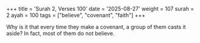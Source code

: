 +++
title = 'Surah 2, Verses 100'
date = '2025-08-27'
weight = 107
surah = 2
ayah = 100
tags = ["believe", "covenant", "faith"]
+++

Why is it that every time they make a covenant, a group of them casts it aside? In fact, most of them do not believe.